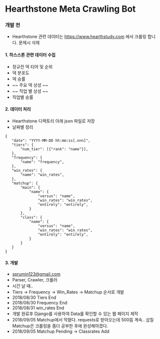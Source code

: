 # Hearthstone Meta Crawling Bot


### 개발 전
* Hearthstone 관련 데이터는 https://www.hearthstudy.com 에서 크롤링 합니다. 문제시 삭제

#### 1. 하스스톤 관련 데이터 수집
 - 정규전 덱 티어 및 순위
 - 덱 분포도
 - 덱 승률
 - ~~ 주요 덱 상성 ~~
 - ~~ 직업 별 상성 ~~
 - 직업별 승률

#### 2. 데이터 처리
 - Hearthstone 디렉토리 아래 json 파일로 저장
 - 날짜별 정리
 ~~~
 {
    "date": "YYYY-MM-DD hh:mm:ss[.nnn]",
    "tiers": {
        "num_tier": [{"rank": "name"}],
    },
    "frequency": {
        "name": "frequency",
    },
    "win_rates": {
        "name": "win_rates",
    },
    "matchup": {
        "main": {
            "name": {
                "versus": "name",
                "win_rates": "win_rates",
                "entirely": "entirely",
            }
        },
        "class": {
            "name": {
                "versus": "name",
                "win_rates": "win_rates",
                "entirely": "entirely",
            }
        }
    }
 }
 ~~~

#### 3. 개발
 - sprumin123@gmail.com
 - Parser, Crawler, 크롤러
 - 시간 날 때..
 - Tiers -> Frequency -> Win_Rates -> Matchup 순서로 개발
 - 2018/08/30 Tiers End
 - 2018/08/30 Frequency End 
 - 2018/08/31 win_rates End
 - 개발 완료후 Django를 사용하여 Data를 확인할 수 있는 웹 페이지 제작
 - 2018/09/05 Matchup에서 막혔다. requests로 받아오는데 500뜸 계속.. 삽질
   Matchup은 크롤링을 좀더 공부한 후에 완성해야겠다. 
 - 2018/09/05 Matchup Pending -> Classrates Add 
